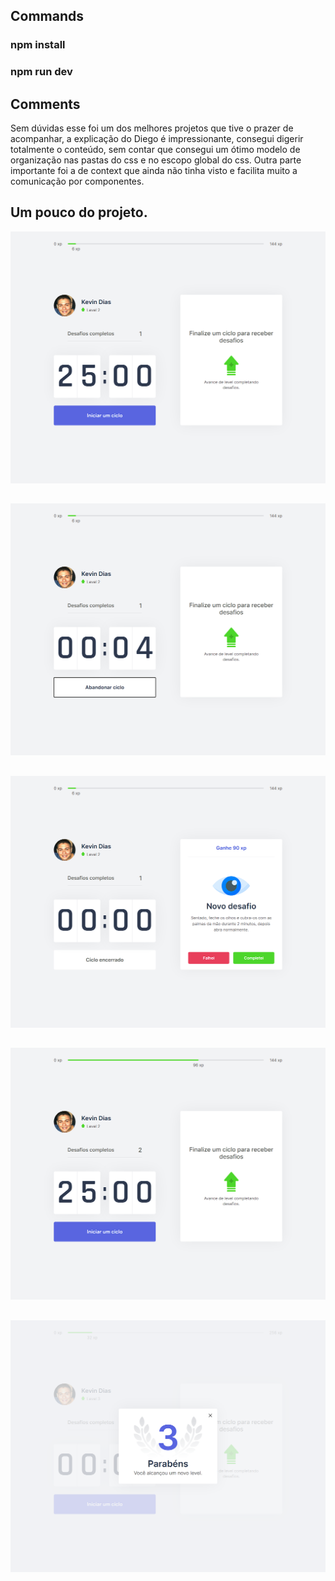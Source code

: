 
## Commands

### npm install
### npm run dev

## Comments

Sem dúvidas esse foi um dos melhores projetos que tive o prazer de acompanhar, a explicação do Diego é impressionante, consegui digerir totalmente o conteúdo, sem contar que consegui um ótimo modelo de organização nas pastas do css e no escopo global do css. Outra parte importante foi a de context que ainda não tinha visto e facilita muito a comunicação por componentes.

## Um pouco do projeto.
![P1](https://github.com/kevinidias/nlw4/blob/eb0c74e348b4ef1c7326e87e474d126887fc272a/p1.png)

##

![P2](https://github.com/kevinidias/nlw4/blob/eb0c74e348b4ef1c7326e87e474d126887fc272a/p2.png)

##

![P3](https://github.com/kevinidias/nlw4/blob/eb0c74e348b4ef1c7326e87e474d126887fc272a/p3.png)

##

![P4](https://github.com/kevinidias/nlw4/blob/eb0c74e348b4ef1c7326e87e474d126887fc272a/p4.png)

##

![P5](https://github.com/kevinidias/nlw4/blob/eb0c74e348b4ef1c7326e87e474d126887fc272a/p5.png)

